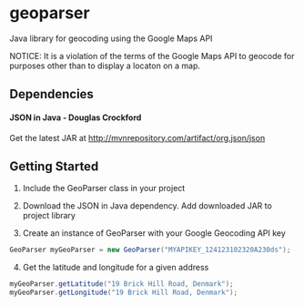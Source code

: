 geoparser
=========

Java library for geocoding using the Google Maps API

NOTICE: It is a violation of the terms of the Google Maps API to geocode for purposes other than to display a locaton on a map.

## Dependencies

#### JSON in Java - Douglas Crockford
Get the latest JAR at http://mvnrepository.com/artifact/org.json/json

## Getting Started

1) Include the GeoParser class in your project

2) Download the JSON in Java dependency. Add downloaded JAR to project library 

3) Create an instance of GeoParser with your Google Geocoding API key 

```java
GeoParser myGeoParser = new GeoParser("MYAPIKEY_124123102320A230ds");
```

4) Get the latitude and longitude for a given address

```java
myGeoParser.getLatitude("19 Brick Hill Road, Denmark");
myGeoParser.getLongitude("19 Brick Hill Road, Denmark");
```
